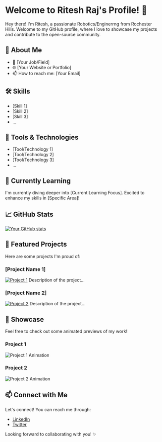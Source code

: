 # Welcome to Ritesh Raj's Profile! 👋

Hey there! I'm Ritesh, a passionate Robotics/Enginerrng from Rochester Hills. Welcome to my GitHub profile, where I love to showcase my projects and contribute to the open-source community.

## 🚀 About Me

- 💼 [Your Job/Field]
- 🌐 [Your Website or Portfolio]
- 📫 How to reach me: [Your Email]

## 🛠️ Skills

- [Skill 1]
- [Skill 2]
- [Skill 3]
- ...

## 🔧 Tools & Technologies

- [Tool/Technology 1]
- [Tool/Technology 2]
- [Tool/Technology 3]
- ...

## 🌱 Currently Learning

I'm currently diving deeper into [Current Learning Focus]. Excited to enhance my skills in [Specific Area]!

## 📈 GitHub Stats

[![Your GitHub stats](https://github-readme-stats.vercel.app/api?username=your-username&show_icons=true&hide=contribs,prs)](https://github.com/your-username)

## 🌟 Featured Projects

Here are some projects I'm proud of:

### [Project Name 1]

[![Project 1](https://img.shields.io/badge/-Check%20it%20out-success?style=for-the-badge)](https://github.com/your-username/project-1)
Description of the project...

### [Project Name 2]

[![Project 2](https://img.shields.io/badge/-Check%20it%20out-blue?style=for-the-badge)](https://github.com/your-username/project-2)
Description of the project...

## 🎥 Showcase

Feel free to check out some animated previews of my work!

### Project 1

![Project 1 Animation](https://link-to-animated-gif-for-project-1)

### Project 2

![Project 2 Animation](https://link-to-animated-gif-for-project-2)

## 📫 Connect with Me

Let's connect! You can reach me through:

- [LinkedIn](https://www.linkedin.com/in/your-linkedin-profile)
- [Twitter](https://twitter.com/your-twitter-handle)

Looking forward to collaborating with you! ✨
